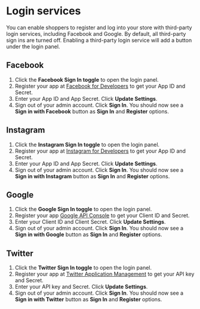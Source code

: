 # Login services

You can enable shoppers to register and log into your store with third-party login services, including Facebook and Google. By default, all third-party sign ins are turned off. Enabling a third-party login service will add a button under the login panel.



## Facebook

1. Click the **Facebook Sign In toggle** to open the login panel.
2. Register your app at [Facebook for Developers](https://developers.facebook.com/apps) to get your App ID and Secret.
3. Enter your App ID and App Secret. Click **Update Settings**.
4. Sign out of your admin account. Click **Sign In**. You should now see a **Sign in with Facebook** button as **Sign In** and **Register** options.

## Instagram

1. Click the **Instagram Sign In toggle** to open the login panel.
2. Register your app at [Instagram for Developers](https://www.instagram.com/developer/) to get your App ID and Secret.
3. Enter your App ID and App Secret. Click **Update Settings**.
4. Sign out of your admin account. Click **Sign In**. You should now see a **Sign in with Instagram** button as **Sign In** and **Register** options.

## Google

1. Click the **Google Sign In toggle** to open the login panel.
2. Register your app [Google API Console](https://console.developers.google.com/projectselector/apis/library?pli=1) to get your Client ID and Secret.
3. Enter your Client ID and Client Secret. Click **Update Settings**.
4. Sign out of your admin account. Click **Sign In**. You should now see a **Sign in with Google** button as **Sign In** and **Register** options.


## Twitter

1. Click the **Twitter Sign In toggle** to open the login panel.
2. Register your app at [Twitter Application Management](https://apps.twitter.com/) to get your API key and Secret.
3. Enter your API key and Secret. Click **Update Settings**.
4. Sign out of your admin account. Click **Sign In**. You should now see a **Sign in with Twitter** button as **Sign In** and **Register** options.
